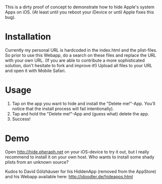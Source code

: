 This is a dirty proof of concept to demonstrate how to hide Apple's system Apps on iOS.
(At least until you reboot your iDevice or until Apple fixes this bug).

# Installation

Currently my personal URL is hardcoded in the index.html and the plist-files.
So prior to use this Webapp, do a search on these files and replace the URL with your own URL.
(If you are able to contribute a more sophisticated solution, don't hesitate to fork and improve it!)
Upload all files to your URL and open it with Mobile Safari.

# Usage

1. Tap on the app you want to hide and install the "Delete me!"-App. You'll notice that the install process will fail intentionally).
2. Tap and hold the "Delete me!"-App and (guess what) delete the app.
3. Success!

# Demo

Open http://hide.pheraph.net on your iOS-device to try it out, but I really recommend to install it on your own host.
Who wants to install some shady plists from an unknown source?

Kudos to David Gölzhäuser for his HiddenApp (removed from the AppStore) and his Webapp available here: http://idoodler.de/hideapps.html
